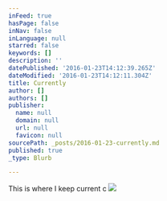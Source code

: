 ```yaml
---
inFeed: true
hasPage: false
inNav: false
inLanguage: null
starred: false
keywords: []
description: ''
datePublished: '2016-01-23T14:12:39.265Z'
dateModified: '2016-01-23T14:12:11.304Z'
title: Currently
author: []
authors: []
publisher:
  name: null
  domain: null
  url: null
  favicon: null
sourcePath: _posts/2016-01-23-currently.md
published: true
_type: Blurb

---
```

This is where I keep current c
![](https://the-grid-user-content.s3-us-west-2.amazonaws.com/ba8e32c6-d7d3-4b17-a077-46e40493c7bc.png)